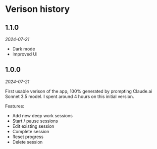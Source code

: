 # Verison history

## 1.1.0
*2024-07-21*
- Dark mode
- Improved UI 

## 1.0.0
*2024-07-21*

First usable verison of the app, 100% generated by prompting Claude.ai Sonnet 3.5 model. I spent around 4 hours on this initial version.

Features:
- Add new deep work sessions
- Start / pause sessions
- Edit existing session
- Complete session
- Reset progress
- Delete session
